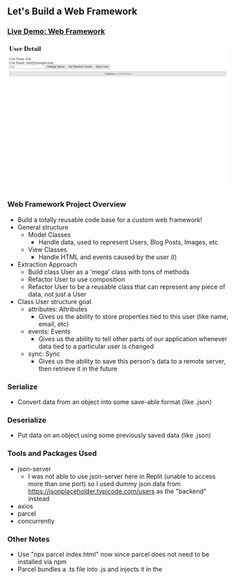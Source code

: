 ## Let's Build a Web Framework

### [Live Demo: Web Framework](https://type-script-build-a-web-framework-gdbecker.replit.app/)

!["HomePage"](HomePage.png)

### Web Framework Project Overview

- Build a totally reusable code base for a custom web framework!
- General structure
  - Model Classes
    - Handle data, used to represent Users, Blog Posts, Images, etc
  - View Classes
    - Handle HTML and events caused by the user (l)
- Extraction Approach
  - Build class User as a 'mega' class with tons of methods
  - Refactor User to use composition
  - Refactor User to be a reusable class that can represent any piece of data, not just a User
- Class User structure goal
  - attributes: Attributes
    - Gives us the ability to store properties tied to this user (like name, email, etc)
  - events: Events
    - Gives us the ability to tell other parts of our application whenever data tied to a particular user is changed
  - sync: Sync
    - Gives us the ability to save this person's data to a remote server, then retrieve it in the future

### Serialize

- Convert data from an object into some save-able format (like .json)

### Deserialize

- Put data on an object using some previously saved data (like .json)

### Tools and Packages Used

- json-server
  - I was not able to use json-server here in Replit (unable to access more than one port) so I used dummy json data from https://jsonplaceholder.typicode.com/users as the "backend" instead
- axios
- parcel
- concurrently

### Other Notes

- Use "npx parcel index.html" now since parcel does not need to be installed via npm
- Parcel bundles a .ts file into .js and injects it in the <script> tag where you had the original .ts file
- In TypeSCript, strings can be keys
- In JavaScript (and therefore TypeScript), all object keys are strings
